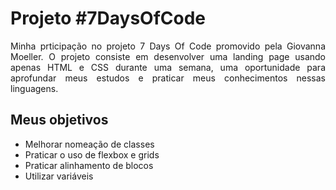 # Projeto #7DaysOfCode
<p align="justify">Minha prticipação no projeto 7 Days Of Code promovido pela Giovanna Moeller. O projeto consiste em desenvolver uma landing page usando apenas HTML e CSS durante uma semana, uma oportunidade para aprofundar meus estudos e praticar meus conhecimentos nessas linguagens.</p>

## Meus objetivos
* Melhorar nomeação de classes
* Praticar o uso de flexbox e grids
* Praticar alinhamento de blocos
* Utilizar variáveis